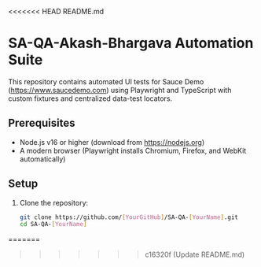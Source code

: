 <<<<<<< HEAD
README.md
# SA-QA-Akash-Bhargava Automation Suite

This repository contains automated UI tests for Sauce Demo (https://www.saucedemo.com) using Playwright and TypeScript with custom fixtures and centralized data-test locators.

## Prerequisites
- Node.js v16 or higher (download from https://nodejs.org)
- A modern browser (Playwright installs Chromium, Firefox, and WebKit automatically)

## Setup
1. Clone the repository:
   ```bash
   git clone https://github.com/[YourGitHub]/SA-QA-[YourName].git
   cd SA-QA-[YourName]
=======

>>>>>>> c16320f (Update README.md)
